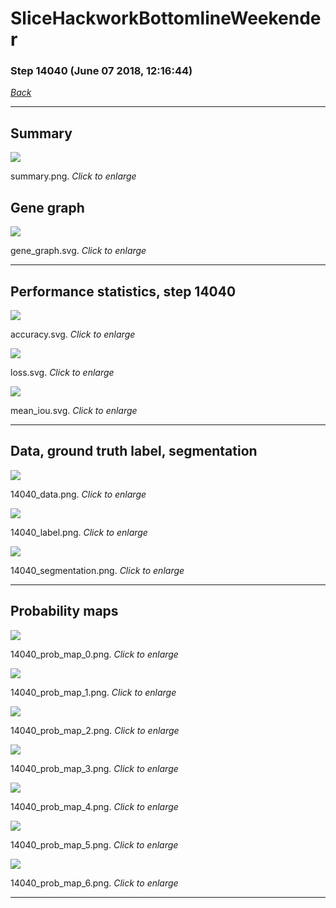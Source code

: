 # SliceHackworkBottomlineWeekender

### Step 14040 (June 07 2018, 12:16:44)

[_Back_](..)

---

## Summary

<div class="images"><a href="media/summary.png"><img  src="media/summary.png" align="center"></a><p>summary.png. <i>Click to enlarge</i></p></div>

## Gene graph

<div class="images"><a href="media/gene_graph.svg"><img  src="media/gene_graph.svg" align="center"></a><p>gene_graph.svg. <i>Click to enlarge</i></p></div>

---

## Performance statistics, step 14040

<div class="images"><a href="media/accuracy.svg"><img class="mini" src="media/accuracy.svg" align="center"></a><p>accuracy.svg. <i>Click to enlarge</i></p></div>
<div class="images"><a href="media/loss.svg"><img class="mini" src="media/loss.svg" align="center"></a><p>loss.svg. <i>Click to enlarge</i></p></div>
<div class="images"><a href="media/mean_iou.svg"><img class="mini" src="media/mean_iou.svg" align="center"></a><p>mean_iou.svg. <i>Click to enlarge</i></p></div>

---

## Data, ground truth label, segmentation

<div class="images"><a href="media/14040_data.png"><img class="mini" src="media/14040_data.png" align="center"></a><p>14040_data.png. <i>Click to enlarge</i></p></div>
<div class="images"><a href="media/14040_label.png"><img class="mini" src="media/14040_label.png" align="center"></a><p>14040_label.png. <i>Click to enlarge</i></p></div>
<div class="images"><a href="media/14040_segmentation.png"><img class="mini" src="media/14040_segmentation.png" align="center"></a><p>14040_segmentation.png. <i>Click to enlarge</i></p></div>

---

## Probability maps

<div class="images"><a href="media/14040_prob_map_0.png"><img class="mini" src="media/14040_prob_map_0.png" align="center"></a><p>14040_prob_map_0.png. <i>Click to enlarge</i></p></div>
<div class="images"><a href="media/14040_prob_map_1.png"><img class="mini" src="media/14040_prob_map_1.png" align="center"></a><p>14040_prob_map_1.png. <i>Click to enlarge</i></p></div>
<div class="images"><a href="media/14040_prob_map_2.png"><img class="mini" src="media/14040_prob_map_2.png" align="center"></a><p>14040_prob_map_2.png. <i>Click to enlarge</i></p></div>
<div class="images"><a href="media/14040_prob_map_3.png"><img class="mini" src="media/14040_prob_map_3.png" align="center"></a><p>14040_prob_map_3.png. <i>Click to enlarge</i></p></div>
<div class="images"><a href="media/14040_prob_map_4.png"><img class="mini" src="media/14040_prob_map_4.png" align="center"></a><p>14040_prob_map_4.png. <i>Click to enlarge</i></p></div>
<div class="images"><a href="media/14040_prob_map_5.png"><img class="mini" src="media/14040_prob_map_5.png" align="center"></a><p>14040_prob_map_5.png. <i>Click to enlarge</i></p></div>
<div class="images"><a href="media/14040_prob_map_6.png"><img class="mini" src="media/14040_prob_map_6.png" align="center"></a><p>14040_prob_map_6.png. <i>Click to enlarge</i></p></div>

---


